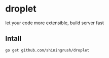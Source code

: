 # droplet
let your code more extensible, build server fast

## Intall

```
go get github.com/shiningrush/droplet
```
